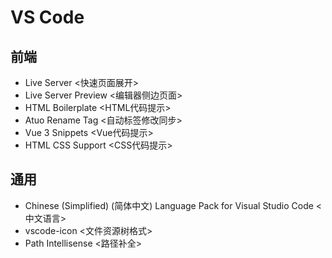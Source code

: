 # VS Code

##  前端
+ Live Server <快速页面展开>
+ Live Server Preview <编辑器侧边页面>
+ HTML Boilerplate <HTML代码提示>
+ Atuo Rename Tag <自动标签修改同步>
+ Vue 3 Snippets <Vue代码提示>
+ HTML CSS Support <CSS代码提示>

##  通用
+ Chinese (Simplified) (简体中文) Language Pack for Visual Studio Code <中文语言>
+ vscode-icon  <文件资源树格式>
+ Path Intellisense <路径补全>



